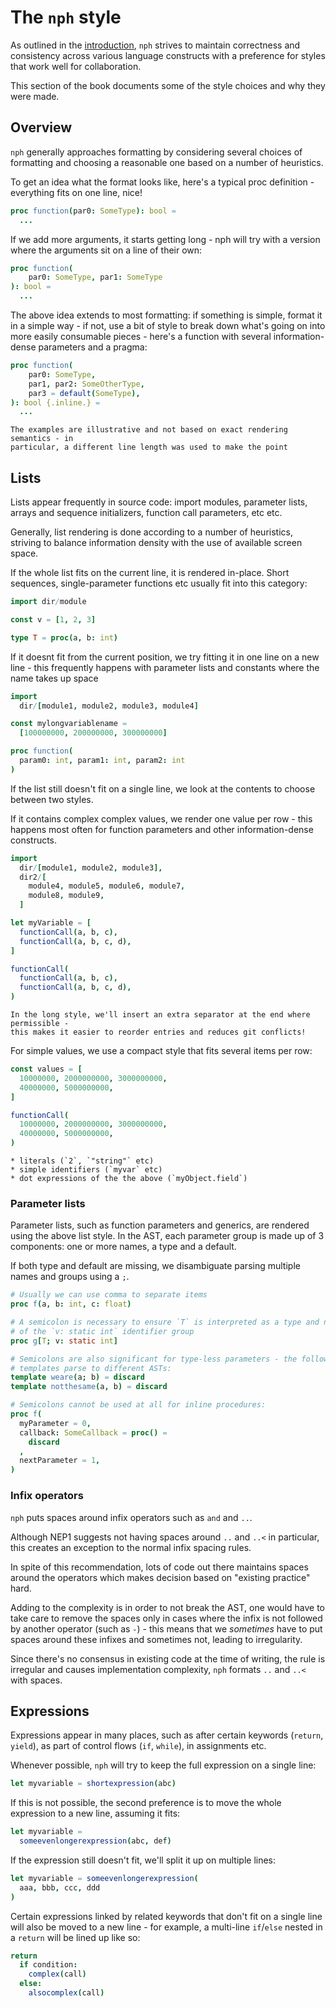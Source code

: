 # The `nph` style

As outlined in the [introduction](./introduction.md#priorities), `nph` strives
to maintain correctness and consistency across various language constructs with
a preference for styles that work well for collaboration.

This section of the book documents some of the style choices and why they were
made.

<!-- toc -->

## Overview

`nph` generally approaches formatting by considering several choices of
formatting and choosing a reasonable one based on a number of heuristics.

To get an idea what the format looks like, here's a typical proc definition -
everything fits on one line, nice!

```nim
proc function(par0: SomeType): bool =
  ...
```

If we add more arguments, it starts getting long - nph will try with a version
where the arguments sit on a line of their own:

```nim
proc function(
    par0: SomeType, par1: SomeType
): bool =
  ...
```

The above idea extends to most formatting: if something is simple, format it in
a simple way - if not, use a bit of style to break down what's going on into
more easily consumable pieces - here's a function with several information-dense
parameters and a pragma:

```nim
proc function(
    par0: SomeType,
    par1, par2: SomeOtherType,
    par3 = default(SomeType),
): bool {.inline.} =
  ...
```

```admonish info "Example styling"
The examples are illustrative and not based on exact rendering semantics - in
particular, a different line length was used to make the point
```

## Lists

Lists appear frequently in source code: import modules, parameter lists, arrays
and sequence initializers, function call parameters, etc etc.

Generally, list rendering is done according to a number of heuristics, striving
to balance information density with the use of available screen space.

If the whole list fits on the current line, it is rendered in-place. Short
sequences, single-parameter functions etc usually fit into this category:

```nim
import dir/module

const v = [1, 2, 3]

type T = proc(a, b: int)
```

If it doesnt fit from the current position, we try fitting it in one line on a
new line - this frequently happens with parameter lists and constants where the
name takes up space

```nim
import
  dir/[module1, module2, module3, module4]

const mylongvariablename =
  [100000000, 200000000, 300000000]

proc function(
  param0: int, param1: int, param2: int
)
```

If the list still doesn't fit on a single line, we look at the contents to
choose between two styles.

If it contains complex complex values, we render one value per row - this
happens most often for function parameters and other information-dense constructs.

```nim
import
  dir/[module1, module2, module3],
  dir2/[
    module4, module5, module6, module7,
    module8, module9,
  ]

let myVariable = [
  functionCall(a, b, c),
  functionCall(a, b, c, d),
]

functionCall(
  functionCall(a, b, c),
  functionCall(a, b, c, d),
)
```

```admonish info "Extra separator"
In the long style, we'll insert an extra separator at the end where permissible -
this makes it easier to reorder entries and reduces git conflicts!
```

For simple values, we use a compact style that fits several items per row:

```nim
const values = [
  10000000, 2000000000, 3000000000,
  40000000, 5000000000,
]

functionCall(
  10000000, 2000000000, 3000000000,
  40000000, 5000000000,
)
```

```admonish info "What is simple?"
* literals (`2`, `"string"` etc)
* simple identifiers (`myvar` etc)
* dot expressions of the the above (`myObject.field`)
```

### Parameter lists

Parameter lists, such as function parameters and generics, are rendered using
the above list style. In the AST, each parameter group is made up of 3
components: one or more names, a type and a default.

If both type and default are missing, we disambiguate parsing multiple names and
groups using a `;`.

```nim
# Usually we can use comma to separate items
proc f(a, b: int, c: float)

# A semicolon is necessary to ensure `T` is interpreted as a type and not part
# of the `v: static int` identifier group
proc g[T; v: static int]

# Semicolons are also significant for type-less parameters - the following two
# templates parse to different ASTs:
template weare(a; b) = discard
template notthesame(a, b) = discard

# Semicolons cannot be used at all for inline procedures:
proc f(
  myParameter = 0,
  callback: SomeCallback = proc() =
    discard
  ,
  nextParameter = 1,
)
```

### Infix operators

`nph` puts spaces around infix operators such as `and` and `..`.

Although NEP1 suggests not having spaces around `..` and `..<` in particular,
this creates an exception to the normal infix spacing rules.

In spite of this recommendation, lots of code out there maintains spaces around
the operators which makes decision based on "existing practice" hard.

Adding to the complexity is in order to not break the AST, one would have to
take care to remove the spaces only in cases where the infix is not followed by
another operator (such as `-`) - this means that we _sometimes_ have to put
spaces around these infixes and sometimes not, leading to irregularity.

Since there's no consensus in existing code at the time of writing, the rule is
irregular and causes implementation complexity, `nph` formats `..` and `..<`
with spaces.

## Expressions

Expressions appear in many places, such as after certain keywords (`return`,
`yield`), as part of control flows (`if`, `while`), in assignments etc.

Whenever possible, `nph` will try to keep the full expression on a single line:

```nim
let myvariable = shortexpression(abc)
```

If this is not possible, the second preference is to move the whole expression
to a new line, assuming it fits:

```nim
let myvariable =
  someevenlongerexpression(abc, def)
```

If the expression still doesn't fit, we'll split it up on multiple lines:

```nim
let myvariable = someevenlongerexpression(
  aaa, bbb, ccc, ddd
)
```

Certain expressions linked by related keywords that don't fit on a single line
will also be moved to a new line - for example, a multi-line `if`/`else` nested
in a `return` will be lined up like so:

```nim
return
  if condition:
    complex(call)
  else:
    alsocomplex(call)
```

